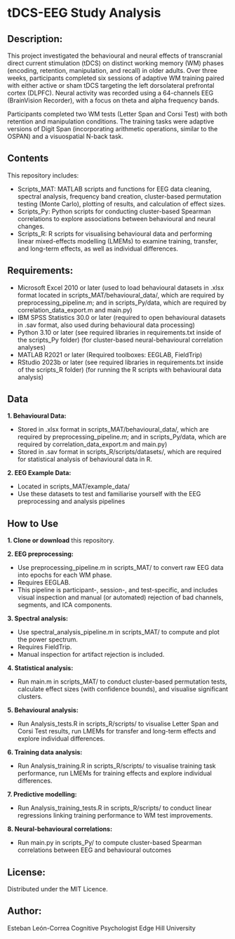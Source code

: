 # tDCS-EEG Study Analysis

## Description:
This project investigated the behavioural and neural effects of transcranial direct current stimulation (tDCS) on distinct working memory (WM) phases (encoding, retention, manipulation, and recall) in older adults. Over three weeks, participants completed six sessions of adaptive WM training paired with either active or sham tDCS targeting the left dorsolateral prefrontal cortex (DLPFC). Neural activity was recorded using a 64-channels EEG (BrainVision Recorder), with a focus on theta and alpha frequency bands.

Participants completed two WM tests (Letter Span and Corsi Test) with both retention and manipulation conditions. The training tasks were adaptive versions of Digit Span (incorporating arithmetic operations, similar to the OSPAN) and a visuospatial N-back task.


## Contents
This repository includes:
- Scripts_MAT: MATLAB scripts and functions for EEG data cleaning, spectral analysis, frequency band creation, cluster-based permutation testing (Monte Carlo), plotting of results, and calculation of effect sizes.
- Scripts_Py: Python scripts for conducting cluster-based Spearman correlations to explore associations between behavioural and neural changes.
- Scripts_R: R scripts for visualising behavioural data and performing linear mixed-effects modelling (LMEMs) to examine training, transfer, and long-term effects, as well as individual differences.


## Requirements:
- Microsoft Excel 2010 or later
(used to load behavioural datasets in .xlsx format located in scripts_MAT/behavioural_data/, which are required by preprocessing_pipeline.m; and in scripts_Py/data, which are required by correlation_data_export.m and main.py)
- IBM SPSS Statistics 30.0 or later
(required to open behavioural datasets in .sav format, also used during behavioural data processing)
- Python 3.10 or later (see required libraries in requirements.txt inside of the scripts_Py folder)
(for cluster-based neural-behavioural correlation analyses)
- MATLAB R2021 or later
(Required toolboxes: EEGLAB, FieldTrip)
- RStudio 2023b or later (see required libraries in requirements.txt inside of the scripts_R folder)
(for running the R scripts with behavioural data analysis)


## Data
**1. Behavioural Data:**
- Stored in .xlsx format in scripts_MAT/behavioural_data/, which are required by preprocessing_pipeline.m; and in scripts_Py/data, which are required by correlation_data_export.m and main.py)
- Stored in .sav format in scripts_R/scripts/datasets/, which are required for statistical analysis of behavioural data in R.

**2. EEG Example Data:**
- Located in scripts_MAT/example_data/
- Use these datasets to test and familiarise yourself with the EEG preprocessing and analysis pipelines


## How to Use
**1. Clone or download** this repository.

**2. EEG preprocessing:**
- Use preprocessing_pipeline.m in scripts_MAT/ to convert raw EEG data into epochs for each WM phase.
- Requires EEGLAB.
- This pipeline is participant-, session-, and test-specific, and includes visual inspection and manual (or automated) rejection of bad channels, segments, and ICA components.

**3. Spectral analysis:**
- Use spectral_analysis_pipeline.m in scripts_MAT/ to compute and plot the power spectrum.
- Requires FieldTrip.
- Manual inspection for artifact rejection is included.

**4. Statistical analysis:**
- Run main.m in scripts_MAT/ to conduct cluster-based permutation tests, calculate effect sizes (with confidence bounds), and visualise significant clusters.

**5. Behavioural analysis:**
- Run Analysis_tests.R in scripts_R/scripts/ to visualise Letter Span and Corsi Test results, run LMEMs for transfer and long-term effects and explore individual differences.

**6. Training data analysis:**
- Run Analysis_training.R in scripts_R/scripts/ to visualise training task performance, run LMEMs for training effects and explore individual differences.

**7. Predictive modelling:**
- Run Analysis_training_tests.R in scripts_R/scripts/ to conduct linear regressions linking training performance to WM test improvements.

**8. Neural-behavioural correlations:**
- Run main.py in scripts_Py/ to compute cluster-based Spearman correlations between EEG and behavioural outcomes


## License:
Distributed under the MIT Licence.

## Author:
Esteban León-Correa
Cognitive Psychologist
Edge Hill University 
